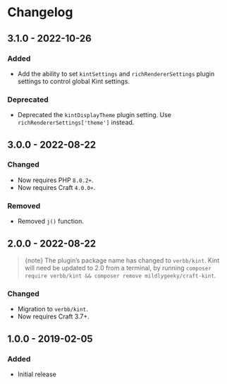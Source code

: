 # Changelog

## 3.1.0 - 2022-10-26

### Added
- Add the ability to set `kintSettings` and `richRendererSettings` plugin settings to control global Kint settings.

### Deprecated
- Deprecated the `kintDisplayTheme` plugin setting. Use `richRendererSettings['theme']` instead.

## 3.0.0 - 2022-08-22

### Changed
- Now requires PHP `8.0.2+`.
- Now requires Craft `4.0.0+`.

### Removed
- Removed `j()` function.

## 2.0.0 - 2022-08-22

> {note} The plugin’s package name has changed to `verbb/kint`. Kint will need be updated to 2.0 from a terminal, by running `composer require verbb/kint && composer remove mildlygeeky/craft-kint`.

### Changed
- Migration to `verbb/kint`.
- Now requires Craft 3.7+.

## 1.0.0 - 2019-02-05

### Added
- Initial release
